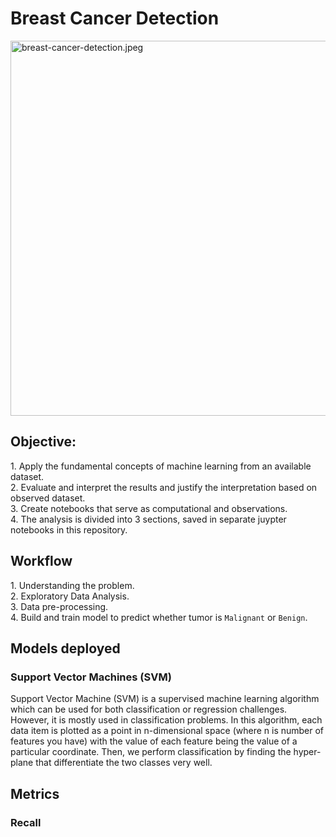 # Breast Cancer Detection
<div>
  <img src="https://th.bing.com/th/id/OIP.7jeJ0rj2Ii4UVrinpeZ5HwHaD4?w=345&h=180&c=7&r=0&o=5&dpr=1.5&pid=1.7" alt="breast-cancer-detection.jpeg" height=600 width 1000>
</div>
<div>
  <h2>Objective:</h2>
  <p>
    1. Apply the fundamental concepts of machine learning from an available dataset. <br>
    2. Evaluate and interpret the results and justify the interpretation based on observed dataset. <br>
    3. Create notebooks that serve as computational and observations. <br>
    4. The analysis is divided into 3 sections, saved in separate juypter notebooks in this repository. <br>
</p>
</div>

<div>
  <h2>Workflow</h2>
  <p>
    1. Understanding the problem. <br>
    2. Exploratory Data Analysis. <br>
    3. Data pre-processing. <br>
    4. Build and train model to predict whether tumor is <code><bold>Malignant</bold></code> or <code><bold>Benign</bold></code>. <br>
  </p>
</div>

<div>
  <h2>Models deployed</h2>
  <h3>Support Vector Machines (SVM)</h3>
  <p>
    Support Vector Machine (SVM) is a supervised machine learning algorithm which can be used for both classification or regression challenges. However, it is mostly
    used in classification problems. In this algorithm, each data item is plotted as a point in n-dimensional space (where n is number of features you have) with the
    value of each feature being the value of a particular coordinate. Then, we perform classification by finding the hyper-plane that differentiate the two classes
    very well.
  </p>
</div>

<div>
  <h2>Metrics</h2>
  <h3>Recall</h3>
  <p></p>
</div>

